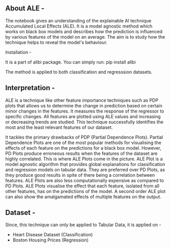 ## About ALE -

The notebook gives an understanding of the explainable AI technique Accumulated Local Effects (ALE). It is a model agnostic method which works on black box models and describes how the prediction is influenced by various features of the model on an average. The aim is to study how the technique helps to reveal the model's behaviour.

Installation -

It is a part of alibi package. You can simply run: pip install alibi

The method is applied to both classification and regresssion datasets.

## Interpretation -
ALE is a technique like other feature importance techniques such as PDP plots that allows us to determine the change in prediction based on certain minor changes in the features. It measures the response of the regressor to specific changes. All features are plotted using ALE values and increasing or decreasing trends are studied. This technique successfully identifies the most and the least relevant features of our dataset.

It tackles the primary drawbacks of PDP (Partial Dependence Plots). Partial Dependence Plots are one of the most popular methods for visualising the effects of each feature on the predictions for a black box model. However, PD Plots produce erroneous results when the features of the dataset are highly correlated. This is where ALE Plots come in the picture. ALE Plot is a model agnostic algorithm that provides global explanations for classification and regression models on tabular data. They are preferred over PD Plots, as they produce good results in spite of there being a correlation between features. ALE Plots are also less computationally expensive as compared to PD Plots. ALE Plots visualise the effect that each feature, isolated from all other features, has on the predictions of the model. A second order ALE plot can also show the amalgamated effects of multiple features on the output. 


## Dataset - 
Since, this technique can only be applied to Tabular Data, it is applied on -
- Heart Disease Dataset (Classification)
- Boston Housing Prices (Regression)
